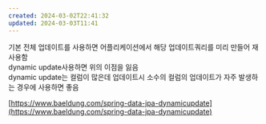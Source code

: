 ```yaml
---
created: 2024-03-02T22:41:32
updated: 2024-03-03T11:41
---
```

기본 전체 업데이트를 사용하면 어플리케이션에서 해당 업데이트쿼리를 미리 만들어 재사용함  
dynamic update사용하면 위의 이점을 잃음  
dynamic update는 컬럼이 많은데 업데이트시 소수의 컬럼의 업데이트가 자주 발생하는 경우에 사용하면 좋음

[https://www.baeldung.com/spring-data-jpa-dynamicupdate](https://www.baeldung.com/spring-data-jpa-dynamicupdate)